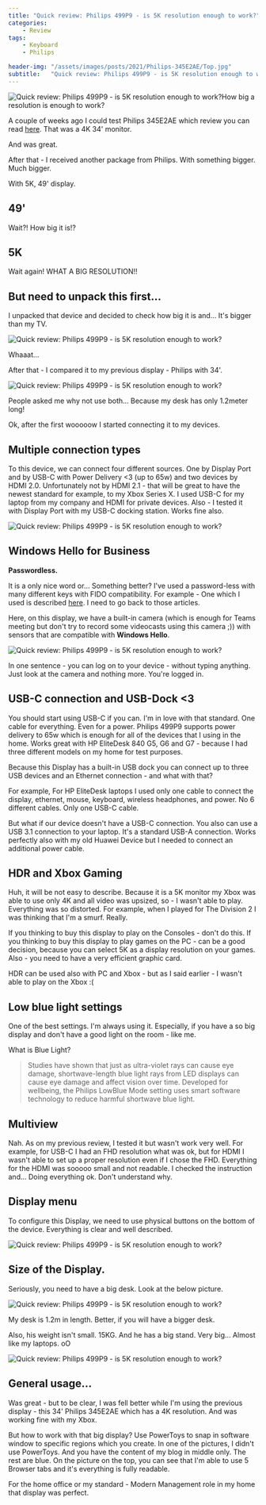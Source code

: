 ```yaml
---
title: "Quick review: Philips 499P9 - is 5K resolution enough to work?"
categories:
    - Review
tags:
    - Keyboard
    - Philips

header-img: "/assets/images/posts/2021/Philips-345E2AE/Top.jpg"
subtitle:   "Quick review: Philips 499P9 - is 5K resolution enough to work?"
---
```

![Quick review: Philips 499P9 - is 5K resolution enough to work?](/assets/images/posts/2021/Philips499P9/top.jpg)How big a resolution is enough to work?

A couple of weeks ago I could test Philips 345E2AE which review you can read [here](https://www.piesik.me/2021/06/30/Philips-345E2AE/#). That was a 4K 34' monitor.

And was great.

After that - I received another package from Philips. With something bigger. Much bigger.

With 5K, 49' display.

## 49'

Wait?! How big it is!?

## 5K

Wait again! WHAT A BIG RESOLUTION!!

## But need to unpack this first...

I unpacked that device and decided to check how big it is and... It's bigger than my TV.

![Quick review: Philips 499P9 - is 5K resolution enough to work?](/assets/images/posts/2021/Philips499P9/06.jpg)

Whaaat...

After that - I compared it to my previous display - Philips with 34'.

![Quick review: Philips 499P9 - is 5K resolution enough to work?](/assets/images/posts/2021/Philips499P9/07.jpg)

People asked me why not use both... Because my desk has only 1.2meter long!

Ok, after the first wooooow I started connecting it to my devices.

## Multiple connection types

To this device, we can connect four different sources. One by Display Port and by USB-C with Power Delivery <3 (up to 65w) and two devices by HDMI 2.0. Unfortunately not by HDMI 2.1 - that will be great to have the newest standard for example, to my Xbox Series X. I used USB-C for my laptop from my company and HDMI for private devices. Also - I tested it with Display Port with my USB-C docking station. Works fine also.

![Quick review: Philips 499P9 - is 5K resolution enough to work?](/assets/images/posts/2021/Philips499P9/04.jpg)

## Windows Hello for Business

**Passwordless.**

It is a only nice word or... Something better? I've used a password-less with many different keys with FIDO compatibility. For example - One which I used is described [here](https://www.piesik.me/2020/12/28/ATKeys-PartTwo/#). I need to go back to those articles.

Here, on this display, we have a built-in camera (which is enough for Teams meeting but don't try to record some videocasts using this camera ;)) with sensors that are compatible with **Windows Hello**.

![Quick review: Philips 499P9 - is 5K resolution enough to work?](/assets/images/posts/2021/Philips499P9/02.jpg)

In one sentence - you can log on to your device - without typing anything. Just look at the camera and nothing more. You're logged in.

## USB-C connection and USB-Dock <3

You should start using USB-C if you can. I'm in love with that standard. One cable for everything. Even for a power. Philips 499P9 supports power delivery to 65w which is enough for all of the devices that I using in the home. Works great with HP EliteDesk 840 G5, G6 and G7 - because I had three different models on my home for test purposes.

Because this Display has a built-in USB dock you can connect up to three USB devices and an Ethernet connection - and what with that?

For example, For HP EliteDesk laptops I used only one cable to connect the display, ethernet, mouse, keyboard, wireless headphones, and power. No 6 different cables. Only one USB-C cable.

But what if our device doesn't have a USB-C connection. You also can use a USB 3.1 connection to your laptop. It's a standard USB-A connection. Works perfectly also with my old Huawei Device but I needed to connect an additional power cable.

## HDR and Xbox Gaming

Huh, it will be not easy to describe.
Because it is a 5K monitor my Xbox was able to use only 4K and all video was upsized, so - I wasn't able to play. Everything was so distorted. For example, when I played for The Division 2 I was thinking that I'm a smurf. Really.

If you thinking to buy this display to play on the Consoles - don't do this. If you thinking to buy this display to play games on the PC - can be a good decision, because you can select 5K as a display resolution on your games. Also - you need to have a very efficient graphic card.

HDR can be used also with PC and Xbox - but as I said earlier - I wasn't able to play on the Xbox :(

## Low blue light settings

One of the best settings. I'm always using it. Especially, if you have a so big display and don't have a good light on the room - like me.

What is Blue Light?

> Studies have shown that just as ultra-violet rays can cause eye damage, shortwave-length blue light rays from LED displays can cause eye damage and affect vision over time. Developed for wellbeing, the Philips LowBlue Mode setting uses smart software technology to reduce harmful shortwave blue light.

## Multiview

Nah. As on my previous review, I tested it but wasn't work very well. For example, for USB-C I had an FHD resolution what was ok, but for HDMI I wasn't able to set up a proper resolution even if I chose the FHD. Everything for the HDMI was sooooo small and not readable. I checked the instruction and... Doing everything ok. Don't understand why.

## Display menu

To configure this Display, we need to use physical buttons on the bottom of the device. Everything is clear and well described.

![Quick review: Philips 499P9 - is 5K resolution enough to work?](/assets/images/posts/2021/Philips499P9/05.jpg)

## Size of the Display.

Seriously, you need to have a big desk. Look at the below picture.

![Quick review: Philips 499P9 - is 5K resolution enough to work?](/assets/images/posts/2021/Philips499P9/01.jpg)

My desk is 1.2m in length. Better, if you will have a bigger desk.

Also, his weight isn't small. 15KG. And he has a big stand. Very big... Almost like my laptops. oO

![Quick review: Philips 499P9 - is 5K resolution enough to work?](/assets/images/posts/2021/Philips499P9/03.jpg)

## General usage...

Was great - but to be clear, I was fell better while I'm using the previous display - this 34' Philips 345E2AE which has a 4K resolution. And was working fine with my Xbox.

But how to work with that big display? Use PowerToys to snap in software window to specific regions which you create. In one of the pictures, I didn't use PowerToys. And you have the content of my blog in middle only. The rest are blue. On the picture on the top, you can see that I'm able to use 5 Browser tabs and it's everything is fully readable.

For the home office or my standard - Modern Management role in my home that display was perfect.
